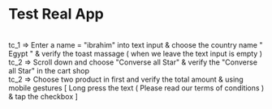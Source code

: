 # Test Real App <br/>

<br/> tc_1 => Enter a name = "ibrahim" into text input & choose the country name " Egypt " & verify the toast massage ( when we leave the text input is empty ) 
<br/> tc_2 => Scroll down and choose "Converse all Star" & verify the "Converse all Star" in the cart shop 
<br/> tc_2 => Choose two product in first and verify the total amount & using mobile gestures [ Long press the text ( Please read our terms of conditions ) & tap the checkbox  ] 
